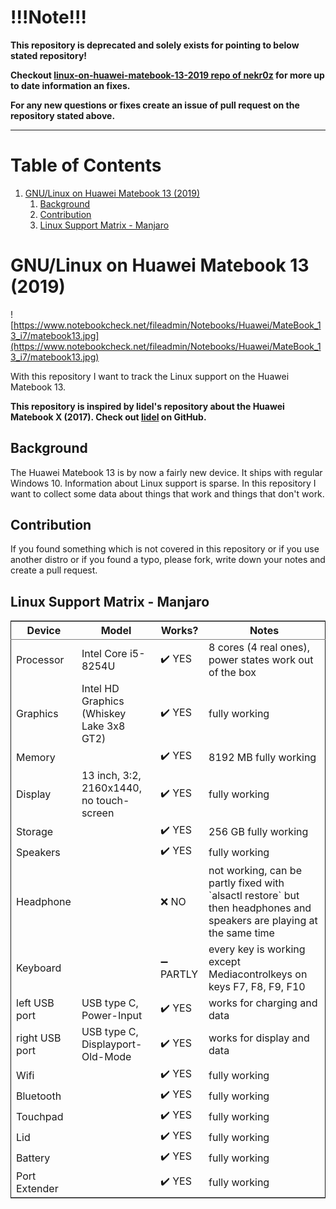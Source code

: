 # !!!Note!!!

**This repository is deprecated and solely exists for pointing to below stated repository!**

**Checkout [linux-on-huawei-matebook-13-2019 repo of nekr0z](https://github.com/nekr0z/linux-on-huawei-matebook-13-2019) for more up to date information an fixes.**

**For any new questions or fixes create an issue of pull request on the repository stated above.**

----

# Table of Contents

1.  [GNU/Linux on Huawei Matebook 13 (2019)](#org300bd96)
    1.  [Background](#orgd883c41)
    2.  [Contribution](#orgf453bdd)
    3.  [Linux Support Matrix - Manjaro](#org9a49fb8)


<a id="org300bd96"></a>

# GNU/Linux on Huawei Matebook 13 (2019)

![https://www.notebookcheck.net/fileadmin/Notebooks/Huawei/MateBook_13_i7/matebook13.jpg](https://www.notebookcheck.net/fileadmin/Notebooks/Huawei/MateBook_13_i7/matebook13.jpg)

With this repository I want to track the Linux support on the Huawei
Matebook 13.

**This repository is inspired by lidel's repository about the Huawei Matebook X
(2017). Check out
[lidel](<https://github.com/lidel/linux-on-huawei-matebook-x-2017>) on GitHub.**


<a id="orgd883c41"></a>

## Background

The Huawei Matebook 13 is by now a fairly new device. It ships with regular
Windows 10. Information about Linux support is sparse. In this repository I want
to collect some data about things that work and things that don't work.


<a id="orgf453bdd"></a>

## Contribution

If you found something which is not covered in this repository or if you use
another distro or if you found a typo, please fork, write down your notes and
create a pull request.


<a id="org9a49fb8"></a>

## Linux Support Matrix - Manjaro

<table border="2" cellspacing="0" cellpadding="6" rules="groups" frame="hsides">


<colgroup>
<col  class="org-left" />

<col  class="org-left" />

<col  class="org-left" />

<col  class="org-left" />
</colgroup>
<thead>
<tr>
<th scope="col" class="org-left">Device</th>
<th scope="col" class="org-left">Model</th>
<th scope="col" class="org-left">Works?</th>
<th scope="col" class="org-left">Notes</th>
</tr>
</thead>

<tbody>
<tr>
<td class="org-left">Processor</td>
<td class="org-left">Intel Core i5-8254U</td>
<td class="org-left">✔️ YES</td>
<td class="org-left">8 cores (4 real ones), power states work out of the box</td>
</tr>


<tr>
<td class="org-left">Graphics</td>
<td class="org-left">Intel HD Graphics (Whiskey Lake 3x8 GT2)</td>
<td class="org-left">✔️ YES</td>
<td class="org-left">fully working</td>
</tr>


<tr>
<td class="org-left">Memory</td>
<td class="org-left">&#xa0;</td>
<td class="org-left">✔️ YES</td>
<td class="org-left">8192 MB fully working</td>
</tr>


<tr>
<td class="org-left">Display</td>
<td class="org-left">13 inch, 3:2, 2160x1440, no touch-screen</td>
<td class="org-left">✔️ YES</td>
<td class="org-left">fully working</td>
</tr>


<tr>
<td class="org-left">Storage</td>
<td class="org-left">&#xa0;</td>
<td class="org-left">✔️ YES</td>
<td class="org-left">256 GB fully working</td>
</tr>


<tr>
<td class="org-left">Speakers</td>
<td class="org-left">&#xa0;</td>
<td class="org-left">✔️ YES</td>
<td class="org-left">fully working</td>
</tr>


<tr>
<td class="org-left">Headphone</td>
<td class="org-left">&#xa0;</td>
<td class="org-left">❌ NO</td>
<td class="org-left">not working, can be partly fixed with `alsactl restore` but then headphones and speakers are playing at the same time</td>
</tr>


<tr>
<td class="org-left">Keyboard</td>
<td class="org-left">&#xa0;</td>
<td class="org-left">➖ PARTLY</td>
<td class="org-left">every key is working except Mediacontrolkeys on keys F7, F8, F9, F10</td>
</tr>


<tr>
<td class="org-left">left USB port</td>
<td class="org-left">USB type C, Power-Input</td>
<td class="org-left">✔️ YES</td>
<td class="org-left">works for charging and data</td>
</tr>


<tr>
<td class="org-left">right USB port</td>
<td class="org-left">USB type C, Displayport-Old-Mode</td>
<td class="org-left">✔️ YES</td>
<td class="org-left">works for display and data</td>
</tr>


<tr>
<td class="org-left">Wifi</td>
<td class="org-left">&#xa0;</td>
<td class="org-left">✔️ YES</td>
<td class="org-left">fully working</td>
</tr>


<tr>
<td class="org-left">Bluetooth</td>
<td class="org-left">&#xa0;</td>
<td class="org-left">✔️ YES</td>
<td class="org-left">fully working</td>
</tr>


<tr>
<td class="org-left">Touchpad</td>
<td class="org-left">&#xa0;</td>
<td class="org-left">✔️ YES</td>
<td class="org-left">fully working</td>
</tr>


<tr>
<td class="org-left">Lid</td>
<td class="org-left">&#xa0;</td>
<td class="org-left">✔️ YES</td>
<td class="org-left">fully working</td>
</tr>


<tr>
<td class="org-left">Battery</td>
<td class="org-left">&#xa0;</td>
<td class="org-left">✔️ YES</td>
<td class="org-left">fully working</td>
</tr>


<tr>
<td class="org-left">Port Extender</td>
<td class="org-left">&#xa0;</td>
<td class="org-left">✔️ YES</td>
<td class="org-left">fully working</td>
</tr>
</tbody>
</table>

